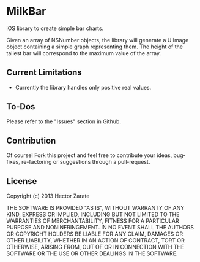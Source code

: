 MilkBar
=======

iOS library to create simple bar charts.

Given an array of NSNumber objects, the library will generate a UIImage object containing a simple graph representing them. The height of the tallest bar will correspond to the maximum value of the array.  


Current Limitations
-------------------

* Currently the library handles only positive real values.


To-Dos
------
Please refer to the "Issues" section in Github.


Contribution
------------
Of course! Fork this project and feel free to contribute your ideas, bug-fixes, re-factoring or suggestions through a pull-request.


License
-------

Copyright (c) 2013 Hector Zarate

THE SOFTWARE IS PROVIDED "AS IS", WITHOUT WARRANTY OF ANY KIND, EXPRESS OR
IMPLIED, INCLUDING BUT NOT LIMITED TO THE WARRANTIES OF MERCHANTABILITY,
FITNESS FOR A PARTICULAR PURPOSE AND NONINFRINGEMENT. IN NO EVENT SHALL THE
AUTHORS OR COPYRIGHT HOLDERS BE LIABLE FOR ANY CLAIM, DAMAGES OR OTHER
LIABILITY, WHETHER IN AN ACTION OF CONTRACT, TORT OR OTHERWISE, ARISING FROM,
OUT OF OR IN CONNECTION WITH THE SOFTWARE OR THE USE OR OTHER DEALINGS IN
THE SOFTWARE.
